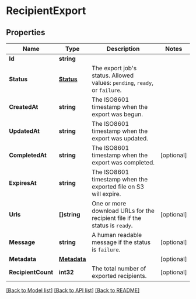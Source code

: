 # RecipientExport

## Properties

Name | Type | Description | Notes
------------ | ------------- | ------------- | -------------
**Id** | **string** |  |
**Status** | [**Status**](Status.md) | The export job's status. Allowed values: `pending`, `ready`, or `failure`. |
**CreatedAt** | **string** | The ISO8601 timestamp when the export was begun. |
**UpdatedAt** | **string** | The ISO8601 timestamp when the export was updated. |
**CompletedAt** | **string** | The ISO8601 timestamp when the export was completed. |[optional] 
**ExpiresAt** | **string** | The ISO8601 timestamp when the exported file on S3 will expire. |
**Urls** | **[]string** | One or more download URLs for the recipient file if the status is `ready`. |[optional] 
**Message** | **string** | A human readable message if the status is `failure`. |[optional] 
**Metadata** | [**Metadata**](Metadata.md) |  |[optional] 
**RecipientCount** | **int32** | The total number of exported recipients. |[optional] 

[[Back to Model list]](../README.md#documentation-for-models) [[Back to API list]](../README.md#documentation-for-api-endpoints) [[Back to README]](../README.md)


